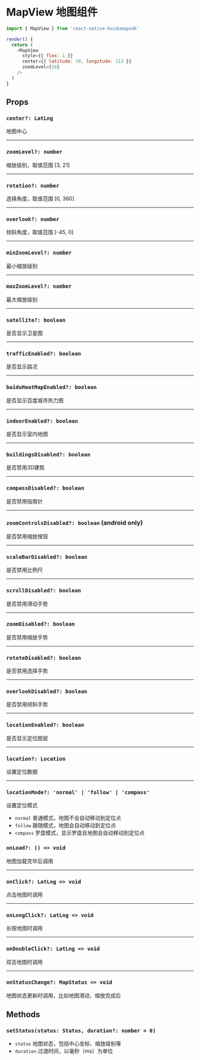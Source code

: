 # MapView 地图组件

```javascript
import { MapView } from 'react-native-baidumapsdk'

render() {
  return (
    <MapView
      style={{ flex: 1 }}
      center={{ latitude: 39, longitude: 113 }}
      zoomLevel={16}
    />
  )
}
```

## Props

### `center?: LatLng`
地图中心

---

### `zoomLevel?: number`
缩放级别，取值范围 [3, 21]

---

### `rotation?: number`
选择角度，取值范围 [0, 360]

---

### `overlook?: number`
倾斜角度，取值范围 [-45, 0]

---

### `minZoomLevel?: number`
最小缩放级别

---

### `maxZoomLevel?: number`
最大缩放级别

---

### `satellite?: boolean`
是否显示卫星图

---

### `trafficEnabled?: boolean`
是否显示路况

---

### `baiduHeatMapEnabled?: boolean`
是否显示百度城市热力图

---

### `indoorEnabled?: boolean`
是否显示室内地图

---

### `buildingsDisabled?: boolean`
是否禁用3D建筑

---

### `compassDisabled?: boolean`
是否禁用指南针

---

### `zoomControlsDisabled?: boolean` (android only)
是否禁用缩放按钮

---

### `scaleBarDisabled?: boolean`
是否禁用比例尺

---

### `scrollDisabled?: boolean`
是否禁用滑动手势

---

### `zoomDisabled?: boolean`
是否禁用缩放手势

---

### `rotateDisabled?: boolean`
是否禁用选择手势

---

### `overlookDisabled?: boolean`
是否禁用倾斜手势

---

### `locationEnabled?: boolean`
是否显示定位图层

---

### `location?: Location`
设置定位数据

---

### `locationMode?: 'normal' | 'follow' | 'compass'`
设置定位模式

- `normal` 普通模式，地图不会自动移动到定位点
- `follow` 跟随模式，地图会自动移动到定位点
- `compass` 罗盘模式，显示罗盘且地图会自动移动到定位点

### `onLoad?: () => void`
地图加载完毕后调用

---

### `onClick?: LatLng => void`
点击地图时调用

---

### `onLongClick?: LatLng => void`
长按地图时调用

---

### `onDoubleClick?: LatLng => void`
双击地图时调用

---

### `onStatusChange?: MapStatus => void`
地图状态更新时调用，比如地图滑动、缩放完成后

## Methods

### `setStatus(status: Status, duration?: number = 0)`
- `status` 地图状态，包括中心坐标、缩放级别等
- `duration` 过渡时间，以毫秒（ms）为单位
